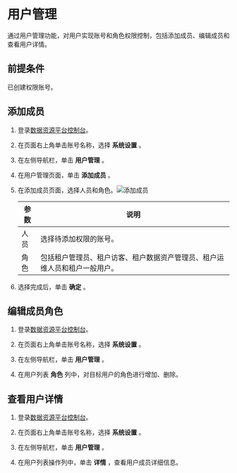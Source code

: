 用户管理 
=========================

通过用户管理功能，对用户实现账号和角色权限控制，包括添加成员、编辑成员和查看用户详情。

前提条件 
-------------------------

已创建权限账号。

添加成员 
-------------------------

1. 登录[数据资源平台控制台](https://dataq.console.aliyun.com)。

   

2. 在页面右上角单击账号名称，选择 **系统设置** 。

   

3. 在左侧导航栏，单击 **用户管理** 。

   

4. 在用户管理页面，单击 **添加成员** 。

   

5. 在添加成员页面，选择人员和角色。![添加成员](https://static-aliyun-doc.oss-accelerate.aliyuncs.com/assets/img/zh-CN/6527160161/p217620.png)

   

   | 参数 |                  说明                   |
   |----|---------------------------------------|
   | 人员 | 选择待添加权限的账号。                           |
   | 角色 | 包括租户管理员、租户访客、租户数据资产管理员、租户运维人员和租户一般用户。 |

   

6. 选择完成后，单击 **确定** 。

   




编辑成员角色 
---------------------------

1. 登录[数据资源平台控制台](https://dataq.console.aliyun.com)。

   

2. 在页面右上角单击账号名称，选择 **系统设置** 。

   

3. 在左侧导航栏，单击 **用户管理** 。

   

4. 在用户列表 **角色** 列中，对目标用户的角色进行增加、删除。

   




查看用户详情 
---------------------------

1. 登录[数据资源平台控制台](https://dataq.console.aliyun.com)。

   

2. 在页面右上角单击账号名称，选择 **系统设置** 。

   

3. 在左侧导航栏，单击 **用户管理** 。

   

4. 在用户列表操作列中，单击 **详情** ，查看用户成员详细信息。

   



